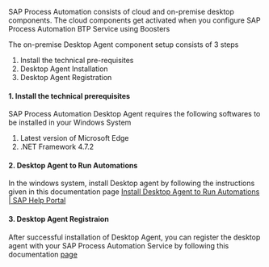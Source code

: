 SAP Process Automation consists of cloud and on-premise desktop components. The cloud components get activated when you configure SAP Process Automation BTP Service using Boosters

The on-premise Desktop Agent component setup consists of 3 steps

1. Install the technical pre-requisites
2. Desktop Agent Installation
3. Desktop Agent Registration

#### 1. Install the technical prerequisites
SAP Process Automation Desktop Agent requires the following softwares to be installed in your Windows System
1. Latest version of Microsoft Edge
2. .NET Framework 4.7.2

####  2. Desktop Agent to Run Automations 
In the windows system, install Desktop agent by following the instructions given in this documentation page [Install Desktop Agent to Run Automations | SAP Help Portal](https://help.sap.com/docs/PROCESS_AUTOMATION/527c579a1cba4f12b45326c8e890d102/860145601cc64167ac5a17089ebd7cce.html?locale=en-US&state=DRAFT&q=virtual%20machine) 

#### 3. Desktop Agent Registraion
After successful installation of Desktop Agent, you can register the desktop agent with your SAP Process Automation Service by following this documentation [page](https://help.sap.com/docs/PROCESS_AUTOMATION/a331c4ef0a9d48a89c779fd449c022e7/b78c288f1d9b48098209a7e2752dbfeb.html?locale=en-US) 
